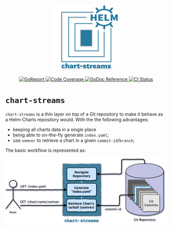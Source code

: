 <p align="center">
    <img alt="chart-streams logo" src="./assets/logo/chart-streams.png">
</p>
<p align="center">
    <a alt="GoReport" href="https://goreportcard.com/report/github.com/otaviof/chart-streams">
        <img alt="GoReport" src="https://goreportcard.com/badge/github.com/otaviof/chart-streams">
    </a>
    <a alt="Code Coverage" href="https://codecov.io/gh/otaviof/chart-streams">
        <img alt="Code Coverage" src="https://codecov.io/gh/otaviof/chart-streams/branch/master/graph/badge.svg">
    </a>
    <a href="https://godoc.org/github.com/otaviof/chart-streams/pkg/chartstreams">
        <img alt="GoDoc Reference" src="https://godoc.org/github.com/otaviof/chart-streams/pkg/chartstreams?status.svg">
    </a>
    <a alt="CI Status" href="https://travis-ci.com/otaviof/chart-streams">
        <img alt="CI Status" src="https://travis-ci.com/otaviof/chart-streams.svg?branch=master">
    </a>
<!--
    <a alt="Docker-Cloud Build Status" href="https://hub.docker.com/r/otaviof/chart-streams">
        <img alt="Docker-Cloud Build Status" src="https://img.shields.io/docker/cloud/build/otaviof/chart-streams.svg">
    </a>
  -->
</p>

# `chart-streams`

`chart-streams` is a thin layer on top of a Git repository to make it behave as a Helm-Charts
repository would. With the the following advantages:

- keeping all charts data in a single place
- being able to on-the-fly generate `index.yaml`;
- use `semver` to retrieve a chart in a given `commit-id`/`branch`;

The basic workflow is represented as:

<p align="center">
    <img alt="chart-streams diagram" src="./assets/diagrams/cs-diagram-1.png">
</p>
